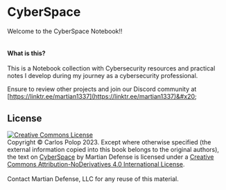 # CyberSpace

Welcome to the CyberSpace Notebook!!&#x20;

<figure><img src=".gitbook/assets/shielddarksmall.jpg" alt=""><figcaption></figcaption></figure>

#### What is this?

This is a Notebook collection with Cybersecurity resources and practical notes I develop during my journey as a cybersecurity professional.&#x20;

Ensure to review other projects and join our Discord community at [https://linktr.ee/martian1337](https://linktr.ee/martian1337)&#x20;



## License

[![Creative Commons License](https://i.creativecommons.org/l/by-nd/4.0/88x31.png)](http://creativecommons.org/licenses/by-nd/4.0/)\
Copyright © Carlos Polop 2023. Except where otherwise specified (the external information copied into this book belongs to the original authors), the text on [CyberSpace](https://github.com/CyberSpace) by Martian Defense is licensed under a [Creative Commons Attribution-NoDerivatives 4.0 International License](http://creativecommons.org/licenses/by-nd/4.0/).\
\
Contact Martian Defense, LLC for any reuse of this material.
